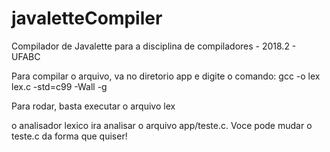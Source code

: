 # javaletteCompiler
Compilador de Javalette para a disciplina de compiladores - 2018.2 - UFABC


Para compilar o arquivo, va no diretorio app e digite o comando:
gcc -o lex lex.c -std=c99 -Wall -g

Para rodar, basta executar o arquivo lex

o analisador lexico ira analisar o arquivo app/teste.c. Voce pode mudar o teste.c da forma que quiser!

